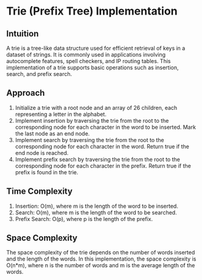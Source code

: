 # Trie (Prefix Tree) Implementation

## Intuition
A trie is a tree-like data structure used for efficient retrieval of keys in a dataset of strings. It is commonly used in applications involving autocomplete features, spell checkers, and IP routing tables. This implementation of a trie supports basic operations such as insertion, search, and prefix search.

## Approach
1. Initialize a trie with a root node and an array of 26 children, each representing a letter in the alphabet.
2. Implement insertion by traversing the trie from the root to the corresponding node for each character in the word to be inserted. Mark the last node as an end node.
3. Implement search by traversing the trie from the root to the corresponding node for each character in the word. Return true if the end node is reached.
4. Implement prefix search by traversing the trie from the root to the corresponding node for each character in the prefix. Return true if the prefix is found in the trie.

## Time Complexity
1. Insertion: O(m), where m is the length of the word to be inserted.
2. Search: O(m), where m is the length of the word to be searched.
3. Prefix Search: O(p), where p is the length of the prefix.

## Space Complexity
The space complexity of the trie depends on the number of words inserted and the length of the words. In this implementation, the space complexity is O(n*m), where n is the number of words and m is the average length of the words.

